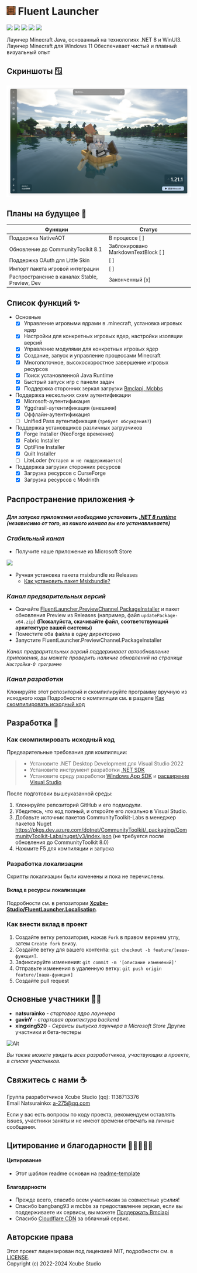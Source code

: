 # <img src="../docs/images/AppIcon.png" alt="Логотип" width="24" height="24"> Fluent Launcher
![](https://img.shields.io/badge/license-MIT-green)
![](https://img.shields.io/github/repo-size/Xcube-Studio/Natsurainko.FluentLauncher)
![](https://img.shields.io/github/stars/Xcube-Studio/Natsurainko.FluentLauncher)
![](https://img.shields.io/github/contributors/Xcube-Studio/Natsurainko.FluentLauncher)
![](https://img.shields.io/github/commit-activity/y/Xcube-Studio/Natsurainko.FluentLauncher)

Лаунчер Minecraft Java, основанный на технологиях .NET 8 и WinUI3.
Лаунчер Minecraft для Windows 11
Обеспечивает чистый и плавный визуальный опыт

## Скриншоты 🪟
<img src="../docs/images/home.png">

## Планы на будущее 📝

| Функции | Статус |
| ---------------------------------------- | ------------------ |
| Поддержка NativeAOT | В процессе [ ] |
| Обновление до CommunityToolkit 8.1 | Заблокировано MarkdownTextBlock [ ] |
| Поддержка OAuth для Little Skin | [ ] |
| Импорт пакета игровой интеграции | [ ] |
| Распространение в каналах Stable, Preview, Dev | Законченный [x] |

## Список функций ✨

+ Основные
  + [x] Управление игровыми ядрами в .minecraft, установка игровых ядер
  + [x] Настройки для конкретных игровых ядер, настройки изоляции версий
  + [x] Управление модулями для конкретных игровых ядер
  + [x] Создание, запуск и управление процессами Minecraft
  + [x] Многопоточное, высокоскоростное завершение игровых ресурсов
  + [x] Поиск установленной Java Runtime
  + [x] Быстрый запуск игр с панели задач
  + [x] Поддержка сторонних зеркал загрузки [Bmclapi, Mcbbs](https://bmclapidoc.bangbang93.com/)
+ Поддержка нескольких схем аутентификации
  + [x] Microsoft-аутентификация
  + [x] Yggdrasil-аутентификация (внешняя)
  + [x] Оффлайн-аутентификация
  + [ ] Unified Pass аутентификация (`требует обсуждения?`)
+ Поддержка установщиков различных загрузчиков
  + [x] Forge Installer (NeoForge временно)
  + [x] Fabric Installer
  + [x] OptiFine Installer
  + [x] Quilt Installer
  + [ ] LiteLoder (`Устарел и не поддерживается`)
+ Поддержка загрузки сторонних ресурсов
  + [x] Загрузка ресурсов с CurseForge
  + [x] Загрузка ресурсов с Modrinth

## Распространение приложения ✈️

#### *Для запуска приложения необходимо установить [.NET 8 runtime](https://dotnet.microsoft.com/zh-cn/download/dotnet/8.0) (независимо от того, из какого канала вы его устанавливаете)*

### *Стабильный канал*

+ Получите наше приложение из Microsoft Store  
<a href="https://apps.microsoft.com/detail/Natsurianko.FluentLauncher/9p4nqqxq942p">
  <img src="https://get.microsoft.com/images/en-us%20dark.svg" width="200"/>
</a>

+ Ручная установка пакета msixbundle из Releases
	+ [Как установить пакет Msixbundle?](https://github-com.translate.goog/Xcube-Studio/Natsurainko.FluentLauncher/wiki/%E5%A6%82%E4%BD%95%E5%AE%89%E8%A3%85-Msixbundle-%E5%8C%85?_x_tr_sl=auto&_x_tr_tl=en&_x_tr_hl=en&_x_tr_pto=wapp)

### *Канал предварительных версий*

+ Скачайте [FluentLauncher.PreviewChannel.PackageInstaller](https://github.com/Xcube-Studio/FluentLauncher.PreviewChannel.PackageInstaller/releases/tag/v0.0.2) и пакет обновления Preview из Releases (например, файл `updatePackage-x64.zip`) **(Пожалуйста, скачивайте файл, соответствующий архитектуре вашей системы)**
+ Поместите оба файла в одну директорию
+ Запустите FluentLauncher.PreviewChannel.PackageInstaller

*Канал предварительных версий поддерживает автообновление приложения, вы можете проверить наличие обновлений на странице `Настройки-О программе`*

### *Канал разработки*

Клонируйте этот репозиторий и скомпилируйте программу вручную из исходного кода
Подробности о компиляции см. в разделе [Как скомпилировать исходный код](#Developments)

## Разработка 🔧

### Как скомпилировать исходный код

Предварительные требования для компиляции:
> + Установите .NET Desktop Development для Visual Studio 2022
> + Установите инструмент разработки [.NET SDK](https://dotnet.microsoft.com/en-us/download/visual-studio-sdks)
> + Установите среду разработки [Windows App SDK](https://learn.microsoft.com/en-us/windows/apps/windows-app-sdk/set-up-your-development-environment?tabs=cs-vs-community%2Ccpp-vs-community%2Cvs-2022-17-1-a%2Cvs-2022-17-1-b) и [расширение Visual Studio](https://learn.microsoft.com/en-us/windows/apps/windows-app-sdk/single-project-msix?tabs=csharp)

После подготовки вышеуказанной среды:

1. Клонируйте репозиторий GitHub и его подмодули.
2. Убедитесь, что код полный, и откройте его локально в Visual Studio.
3. Добавьте источник пакетов CommunityToolkit-Labs в менеджер пакетов Nuget  
https://pkgs.dev.azure.com/dotnet/CommunityToolkit/_packaging/CommunityToolkit-Labs/nuget/v3/index.json (не требуется после обновления до CommunityToolkit 8.0)
4. Нажмите F5 для компиляции и запуска

### Разработка локализации

Скрипты локализации были изменены и пока не перечислены.

#### Вклад в ресурсы локализации
Подробности см. в репозитории **[Xcube-Studio/FluentLauncher.Localisation](https://github.com/Xcube-Studio/FluentLauncher.Localization)**.

### Как внести вклад в проект

1. Создайте ветку репозитория, нажав `Fork` в правом верхнем углу, затем `Create fork` внизу.
2. Создайте ветку для вашего контента: `git checkout -b feature/[ваша-функция]`.
3. Зафиксируйте изменения: `git commit -m '[описание изменений]'`
4. Отправьте изменения в удаленную ветку: `git push origin feature/[ваша-функция]`
5. Создайте pull request

## Основные участники 🧑‍💻

* **natsurainko** - *стартовое ядро лаунчера*
* **gavinY** - *стартовая архитектура backend*
* **xingxing520** - *Сервисы выпуска лаунчера в Microsoft Store*
Другие участники и бета-тестеры

![Alt](https://repobeats.axiom.co/api/embed/0dcf1b6a60fa8c1c6cefe6042c482f59d2d60538.svg "Изображение аналитики Repobeats")

*Вы также можете увидеть всех разработчиков, участвующих в проекте, в списке участников.*

## Свяжитесь с нами ☕️

Группа разработчиков Xcube Studio (qq): 1138713376  
Email Natsurainko: a-275@qq.com  

Если у вас есть вопросы по коду проекта, рекомендуем оставлять issues, участники заняты и не имеют времени отвечать на личные сообщения.

## Цитирование и благодарности 🎉🎉🎉🎉✨

#### Цитирование
+ Этот шаблон readme основан на [readme-template](https://github.com/iuricode/readme-template)  

#### Благодарности
+ Прежде всего, спасибо всем участникам за совместные усилия!  
+ Спасибо bangbang93 и mcbbs за предоставление зеркал, если вы поддерживаете их сервисы, вы можете [Поддержать Bmclapi](https://afdian.net/@bangbang93)  
+ Спасибо [Cloudflare CDN](https://www.cloudflare.com) за облачный сервис.

## Авторские права

Этот проект лицензирован под лицензией MIT, подробности см. в [LICENSE](LICENSE).  
Copyright (c) 2022-2024 Xcube Studio
